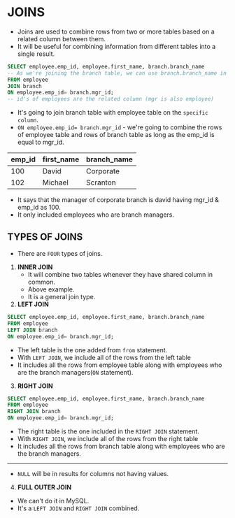 # JOINS
- Joins are used to combine rows from two or more tables based on a related column between them.
- It will be useful for combining information from different tables into a single result.

```SQL
SELECT employee.emp_id, employee.first_name, branch.branch_name 
-- As we're joining the branch table, we can use branch.branch_name in select
FROM employee
JOIN branch
ON employee.emp_id= branch.mgr_id;
-- id's of employees are the related column (mgr is also employee)
```
- It's going to join branch table with employee table on the `specific column`.
- `ON employee.emp_id= branch.mgr_id` - we're going to combine the rows of employee table and rows of branch table as long as the emp_id is equal to mgr_id.

|emp_id|first_name|branch_name|
|--|--|--|
|100|David|Corporate|
|102|Michael|Scranton|
- It says that the manager of corporate branch is david having mgr_id & emp_id as 100.
- It only included employees who are branch managers.

## TYPES OF JOINS

- There are `FOUR` types of joins.
1. **INNER JOIN**
   - It will combine two tables whenever they have shared column in common. 
   - Above example.
   - It is a general join type.
2. **LEFT JOIN**
```SQL
SELECT employee.emp_id, employee.first_name, branch.branch_name 
FROM employee
LEFT JOIN branch
ON employee.emp_id= branch.mgr_id;
```
- The left table is the one added from `from` statement.
- With `LEFT JOIN`, we include all of the rows from the left table
- It includes all the rows from employee table along with employees who are the branch managers(`ON` statement).
3. **RIGHT JOIN**
```SQL
SELECT employee.emp_id, employee.first_name, branch.branch_name 
FROM employee
RIGHT JOIN branch
ON employee.emp_id= branch.mgr_id;
```
- The right table is the one included in the `RIGHT JOIN` statement.
- With `RIGHT JOIN`, we include all of the rows from the right table
- It includes all the rows from branch table along with employees who are the branch managers.
----
- `NULL`  will be in results for columns not having values.
4. **FULL OUTER JOIN**
- We can't do it in MySQL.
- It's a `LEFT JOIN` and `RIGHT JOIN` combined.




